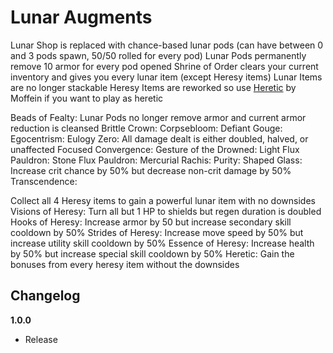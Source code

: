 # Lunar Augments

Lunar Shop is replaced with chance-based lunar pods (can have between 0 and 3 pods spawn, 50/50 rolled for every pod)
Lunar Pods permanently remove 10 armor for every pod opened
Shrine of Order clears your current inventory and gives you every lunar item (except Heresy items)
Lunar Items are no longer stackable
Heresy Items are reworked so use [Heretic](https://thunderstore.io/package/Moffein/Heretic/) by Moffein if you want to play as heretic

Beads of Fealty: Lunar Pods no longer remove armor and current armor reduction is cleansed
Brittle Crown:
Corpsebloom:
Defiant Gouge:
Egocentrism:
Eulogy Zero: All damage dealt is either doubled, halved, or unaffected
Focused Convergence:
Gesture of the Drowned:
Light Flux Pauldron:
Stone Flux Pauldron:
Mercurial Rachis:
Purity:
Shaped Glass: Increase crit chance by 50% but decrease non-crit damage by 50%
Transcendence:

Collect all 4 Heresy items to gain a powerful lunar item with no downsides
Visions of Heresy: Turn all but 1 HP to shields but regen duration is doubled
Hooks of Heresy: Increase armor by 50 but increase secondary skill cooldown by 50%
Strides of Heresy: Increase move speed by 50% but increase utility skill cooldown by 50%
Essence of Heresy: Increase health by 50% but increase special skill cooldown by 50%
Heretic: Gain the bonuses from every heresy item without the downsides

## Changelog

**1.0.0**

- Release
